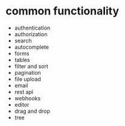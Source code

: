 # common functionality

- authentication
- authorization
- search
- autocomplete
- forms
- tables
- filter and sort
- pagination
- file upload
- email
- rest api
- webhooks
- editor
- drag and drop
- tree
